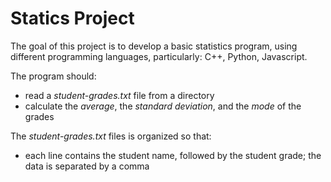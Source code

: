 # Statics Project

The goal of this project is to develop a basic statistics program, using different programming languages, particularly: C++, Python, Javascript.

The program should: 
* read a *student-grades.txt* file from a directory
* calculate the *average*, the *standard deviation*, and the *mode* of the grades

The *student-grades.txt* files is organized so that:
* each line contains the student name, followed by the student grade; the data is separated by a comma

